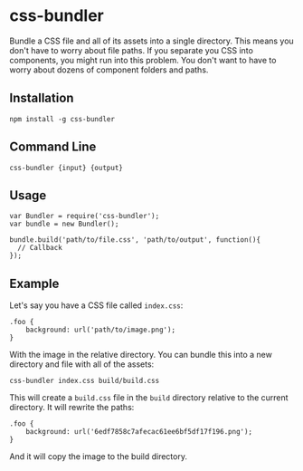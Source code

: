 # css-bundler

Bundle a CSS file and all of its assets into a single directory. This means you don't
have to worry about file paths. If you separate you CSS into components, you might 
run into this problem. You don't want to have to worry about dozens of component 
folders and paths.

## Installation

    npm install -g css-bundler

## Command Line

    css-bundler {input} {output}

## Usage

    var Bundler = require('css-bundler');
    var bundle = new Bundler();

    bundle.build('path/to/file.css', 'path/to/output', function(){
      // Callback
    });

## Example

Let's say you have a CSS file called `index.css`:

    .foo {
        background: url('path/to/image.png');
    }

With the image in the relative directory. You can bundle this into
a new directory and file with all of the assets:

    css-bundler index.css build/build.css

This will create a `build.css` file in the `build` directory relative
to the current directory. It will rewrite the paths:

    .foo {
        background: url('6edf7858c7afecac61ee6bf5df17f196.png');
    }

And it will copy the image to the build directory.
